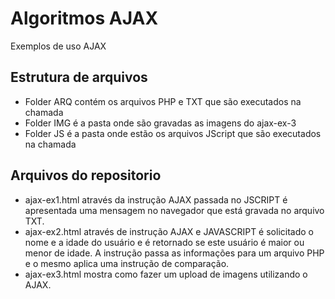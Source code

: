 # Algoritmos AJAX
Exemplos de uso AJAX

## Estrutura de arquivos
* Folder ARQ contém os arquivos PHP e TXT que são executados na chamada
* Folder IMG é a pasta onde são gravadas as imagens do ajax-ex-3
* Folder JS é a pasta onde estão os arquivos JScript que são executados na chamada

## Arquivos do repositorio
* ajax-ex1.html através da instrução AJAX passada no JSCRIPT é apresentada uma mensagem no navegador que está gravada no arquivo TXT.
* ajax-ex2.html através de instrução AJAX e JAVASCRIPT é solicitado o nome e a idade do usuário e é retornado se este usuário é maior ou menor de idade. A instrução passa as informações para um arquivo PHP  e o mesmo aplica uma instrução de comparação.
* ajax-ex3.html mostra como fazer um upload de imagens utilizando o AJAX.
